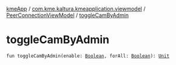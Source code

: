 [kmeApp](../../index.md) / [com.kme.kaltura.kmeapplication.viewmodel](../index.md) / [PeerConnectionViewModel](index.md) / [toggleCamByAdmin](./toggle-cam-by-admin.md)

# toggleCamByAdmin

`fun toggleCamByAdmin(enable: `[`Boolean`](https://kotlinlang.org/api/latest/jvm/stdlib/kotlin/-boolean/index.html)`, forAll: `[`Boolean`](https://kotlinlang.org/api/latest/jvm/stdlib/kotlin/-boolean/index.html)`): `[`Unit`](https://kotlinlang.org/api/latest/jvm/stdlib/kotlin/-unit/index.html)